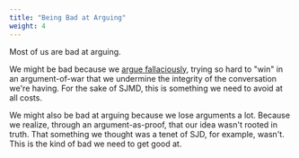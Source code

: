 ```yaml
---
title: "Being Bad at Arguing"
weight: 4
---
```


Most of us are bad at arguing.

We might be bad because we [argue fallaciously](http://www.don-lindsay-archive.org/skeptic/arguments.html), trying so hard to "win" in an argument-of-war that we undermine the integrity of the conversation we're having. For the sake of SJMD, this is something we need to avoid at all costs.

We might also be bad at arguing because we lose arguments a lot. Because we realize, through an argument-as-proof, that our idea wasn't rooted in truth. That something we thought was a tenet of SJD, for example, wasn't. This is the kind of bad we need to get good at.
